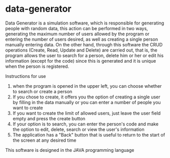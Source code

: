 # data-generator
Data Generator is a simulation software, which is responsible for generating people with random data, this action can be performed in two ways, generating the maximum number of users allowed by the program or entering the number of users desired, as well as creating a single person manually entering data.
On the other hand, through this software the CRUD operations (Create, Read, Update and Delete) are carried out, that is, the program allows the user to search for a person, delete him or her or edit his information (except for the code) since this is generated and it is unique when the person is registered.

Instructions for use
1) when the program is opened in the upper left, you can choose whether to search or create a person
2) If you chose to create, it offers you the option of creating a single user by filling in the data manually or you can enter a number of people you want to create
3) If you want to create the limit of allowed users, just leave the user field empty and press the create button
4) If your option is to search, you can enter the person's code and make the option to edit, delete, search or view the user's information
5) The application has a "Back" button that is useful to return to the start of the screen at any desired time

This software is designed in the JAVA programming language
